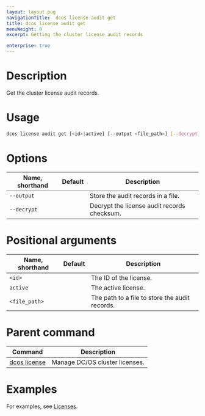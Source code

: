 ```yaml
---
layout: layout.pug
navigationTitle:  dcos license audit get
title: dcos license audit get
menuWeight: 0
excerpt: Getting the cluster license audit records

enterprise: true
---
```


# Description
Get the cluster license audit records.

# Usage

```bash
dcos license audit get [<id>|active] [--output <file_path>] [--decrypt]
```

# Options

| Name, shorthand | Default | Description |
|---------|-------------|-------------|
| `--output`   |             |  Store the audit records in a file. |
| `--decrypt`   |             |  Decrypt the license audit records checksum. |


# Positional arguments

| Name, shorthand | Default | Description |
|---------|-------------|-------------|
| `<id> `   |             |  The ID of the license. |
| `active`   |             |  The active license. |
| `<file_path>`    |   |  The path to a file to store the audit records. |




# Parent command

| Command | Description |
|---------|-------------|
| [dcos license](/1.12/cli/command-reference/dcos-license/) | Manage DC/OS cluster licenses. |

# Examples
For examples, see [Licenses](/1.11/administering-clusters/licenses/).
